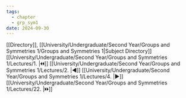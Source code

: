 ```yaml
---
tags:
  - chapter
  - grp_sym1
date: 2024-09-30
---
```

[[Directory]], [[University/Undergraduate/Second Year/Groups and Symmetries 1/Groups and Symmetries 1|Subject Directory]]
[[University/Undergraduate/Second Year/Groups and Symmetries 1/Lectures/1. |🞀🞀]] [[University/Undergraduate/Second Year/Groups and Symmetries 1/Lectures/2. |◀]] [[University/Undergraduate/Second Year/Groups and Symmetries 1/Lectures/4. |▶]] [[University/Undergraduate/Second Year/Groups and Symmetries 1/Lectures/22. |🞂🞂]]
# 
## 
### 